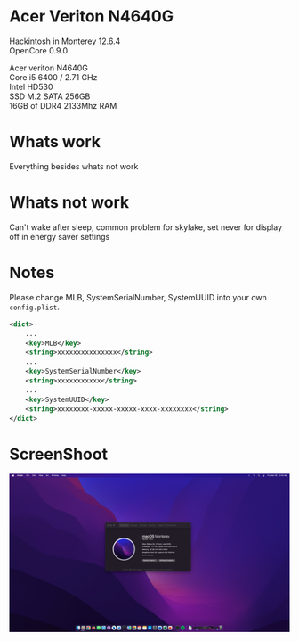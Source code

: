 # Acer Veriton N4640G

Hackintosh in Monterey 12.6.4 <br/>
OpenCore 0.9.0
<br/>

 Acer veriton N4640G<br/>
 Core i5 6400 / 2.71 GHz <br/>
 Intel HD530 <br/>
 SSD M.2 SATA 256GB <br/>
 16GB of DDR4 2133Mhz RAM <br/>
 
# Whats work
 Everything besides whats not work
 
# Whats not work
 Can't wake after sleep, common problem for skylake,
 set never for display off in energy saver settings
 
# Notes 
 Please change MLB, SystemSerialNumber, SystemUUID into your own `config.plist`.

```xml
<dict>
    ...
    <key>MLB</key>
    <string>xxxxxxxxxxxxxxx</string>
    ...
    <key>SystemSerialNumber</key>
    <string>xxxxxxxxxxx</string>
    ...
    <key>SystemUUID</key>
    <string>xxxxxxxx-xxxxx-xxxxx-xxxx-xxxxxxxx</string>
</dict>
```

# ScreenShoot
![alt textt](https://github.com/niobesad/Veriton-N4640G/blob/main/Screen%20Shot%202023-03-30%20at%2012.45.17%20AM.png?raw=true)

